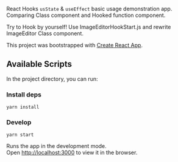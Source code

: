 React Hooks `usState` & `useEffect` basic usage demonstration app. Comparing Class component and Hooked function component.

Try to Hook by yourself! Use ImageEditorHookStart.js and rewrite ImageEditor Class component.

This project was bootstrapped with [Create React App](https://github.com/facebook/create-react-app).

## Available Scripts

In the project directory, you can run:

### Install deps

`yarn install`

### Develop

`yarn start`

Runs the app in the development mode.<br>
Open [http://localhost:3000](http://localhost:3000) to view it in the browser.
